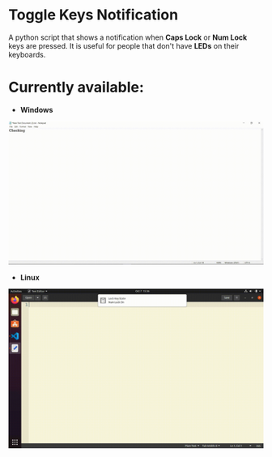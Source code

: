 # Toggle Keys Notification
A python script that shows a notification when **Caps Lock** or **Num Lock** keys are pressed. It is useful for people that don't have **LEDs** on their keyboards. 


# Currently available:
- **Windows** 

<p align = "center">
  <img text = "Windows Toggle Key Notification Demo" src = "/Windows Toggle Key Notification.gif"/>
</p> 

- **Linux**

<p align = "center">
  <img text = "Linux Toggle Key Notification Demo" src = "/Linux Toggle Key Notification.gif"/>
</p> 
